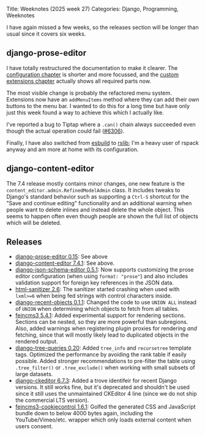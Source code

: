 Title: Weeknotes (2025 week 27)
Categories: Django, Programming, Weeknotes

I have again missed a few weeks, so the releases section will be longer than usual since it covers six weeks.

## django-prose-editor

I have totally restructured the documentation to make it clearer. The [configuration chapter](https://django-prose-editor.readthedocs.io/en/latest/configuration.html) is shorter and more focussed, and the [custom extensions chapter](https://django-prose-editor.readthedocs.io/en/latest/custom_extensions.html) actually shows all required parts now.

The most visible change is probably the refactored menu system. Extensions now
have an `addMenuItems` method where they can add their own buttons to the menu
bar. I wanted to do this for a long time but have only just this week found a
way to achieve this which I actually like.

I've reported a bug to Tiptap where a `.can()` chain always succeeded even though the actual operation could fail ([#6306](https://github.com/ueberdosis/tiptap/issues/6306)).

Finally, I have also switched from [esbuild](https://esbuild.github.io/) to
[rslib](https://rslib.rs/); I'm a heavy user of rspack anyway and am more at
home with its configuration.


## django-content-editor

The 7.4 release mostly contains minor changes, one new feature is the
`content_editor.admin.RefinedModelAdmin` class. It includes tweaks to Django's
standard behavior such as supporting a `Ctrl-S` shortcut for the "Save and
continue editing" functionality and an additional warning when people want to
delete inlines and instead delete the whole object. This seems to happen often
even though people are shown the full list of objects which will be deleted.


## Releases

- [django-prose-editor 0.15](https://pypi.org/project/django-prose-editor/): See above
- [django-content-editor 7.4.1](https://pypi.org/project/django-content-editor/): See above.
- [django-json-schema-editor 0.5.1](https://pypi.org/project/django-json-schema-editor/): Now supports customizing the prose editor configuration (when using `format: "prose"`) and also includes validation support for foreign key references in the JSON data.
- [html-sanitizer 2.6](https://pypi.org/project/html-sanitizer/): The sanitizer started crashing when used with `lxml>=6` when being fed strings with control characters inside.
- [django-recent-objects 0.1.1](https://pypi.org/project/django_recent_objects/): Changed the code to use `UNION ALL` instead of `UNION` when determining which objects to fetch from all tables.
- [feincms3 5.4.1](https://pypi.org/project/feincms3/): Added experimental support for rendering sections. Sections can be nested, so they are more powerful than subregions. Also, added warnings when registering plugin proxies for rendering *and* fetching, since that will mostly likely lead to duplicated objects in the rendered output.
- [django-tree-queries 0.20](https://pypi.org/project/django-tree-queries/): Added `tree_info` and `recursetree` template tags. Optimized the performance by avoiding the rank table if easily possible. Added stronger recommendations to pre-filter the table using `.tree_filter()` or `.tree_exclude()` when working with small subsets of large datasets.
- [django-ckeditor 6.7.3](https://pypi.org/project/django-ckeditor/): Added a trove identifeir for recent Django versions. It still works fine, but it's deprecated and shouldn't be used since it still uses the unmaintained CKEditor 4 line (since we do not ship the commercial LTS version).
- [feincms3-cookiecontrol 1.6.1](https://pypi.org/project/feincms3-cookiecontrol/): Golfed the generated CSS and JavaScript bundle down to below 4000 bytes again, including the YouTube/Vimeo/etc. wrapper which only loads external content when users consent.
